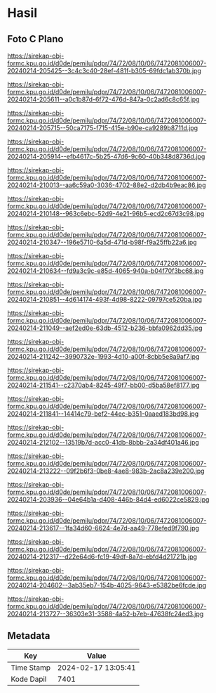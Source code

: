 # Hasil

## Foto C Plano

https://sirekap-obj-formc.kpu.go.id/d0de/pemilu/pdpr/74/72/08/10/06/7472081006007-20240214-205425--3c4c3c40-28ef-481f-b305-69fdc1ab370b.jpg

https://sirekap-obj-formc.kpu.go.id/d0de/pemilu/pdpr/74/72/08/10/06/7472081006007-20240214-205611--a0c1b87d-6f72-476d-847a-0c2ad6c8c65f.jpg

https://sirekap-obj-formc.kpu.go.id/d0de/pemilu/pdpr/74/72/08/10/06/7472081006007-20240214-205715--50ca7175-f715-415e-b90e-ca9289b8711d.jpg

https://sirekap-obj-formc.kpu.go.id/d0de/pemilu/pdpr/74/72/08/10/06/7472081006007-20240214-205914--efb4617c-5b25-47d6-9c60-40b348d8736d.jpg

https://sirekap-obj-formc.kpu.go.id/d0de/pemilu/pdpr/74/72/08/10/06/7472081006007-20240214-210013--aa6c59a0-3036-4702-88e2-d2db4b9eac86.jpg

https://sirekap-obj-formc.kpu.go.id/d0de/pemilu/pdpr/74/72/08/10/06/7472081006007-20240214-210148--963c6ebc-52d9-4e21-96b5-ecd2c67d3c98.jpg

https://sirekap-obj-formc.kpu.go.id/d0de/pemilu/pdpr/74/72/08/10/06/7472081006007-20240214-210347--196e5710-6a5d-471d-b98f-f9a25ffb22a6.jpg

https://sirekap-obj-formc.kpu.go.id/d0de/pemilu/pdpr/74/72/08/10/06/7472081006007-20240214-210634--fd9a3c9c-e85d-4065-940a-b04f70f3bc68.jpg

https://sirekap-obj-formc.kpu.go.id/d0de/pemilu/pdpr/74/72/08/10/06/7472081006007-20240214-210851--4d614174-493f-4d98-8222-09797ce520ba.jpg

https://sirekap-obj-formc.kpu.go.id/d0de/pemilu/pdpr/74/72/08/10/06/7472081006007-20240214-211049--aef2ed0e-63db-4512-b236-bbfa0962dd35.jpg

https://sirekap-obj-formc.kpu.go.id/d0de/pemilu/pdpr/74/72/08/10/06/7472081006007-20240214-211242--3990732e-1993-4d10-a00f-8cbb5e8a9af7.jpg

https://sirekap-obj-formc.kpu.go.id/d0de/pemilu/pdpr/74/72/08/10/06/7472081006007-20240214-211541--c2370ab4-8245-49f7-bb00-d5ba58ef8177.jpg

https://sirekap-obj-formc.kpu.go.id/d0de/pemilu/pdpr/74/72/08/10/06/7472081006007-20240214-211841--14414c79-bef2-44ec-b351-0aaed183bd98.jpg

https://sirekap-obj-formc.kpu.go.id/d0de/pemilu/pdpr/74/72/08/10/06/7472081006007-20240214-212102--13519b7d-acc0-41db-8bbb-2a34df401a46.jpg

https://sirekap-obj-formc.kpu.go.id/d0de/pemilu/pdpr/74/72/08/10/06/7472081006007-20240214-213222--09f2b6f3-0be8-4ae8-983b-2ac8a239e200.jpg

https://sirekap-obj-formc.kpu.go.id/d0de/pemilu/pdpr/74/72/08/10/06/7472081006007-20240214-203936--04e64b1a-d408-446b-84d4-ed6022ce5829.jpg

https://sirekap-obj-formc.kpu.go.id/d0de/pemilu/pdpr/74/72/08/10/06/7472081006007-20240214-213617--1fa34d60-6624-4e7d-aa49-778efed9f790.jpg

https://sirekap-obj-formc.kpu.go.id/d0de/pemilu/pdpr/74/72/08/10/06/7472081006007-20240214-212317--d22e64d6-fc19-49df-8a7d-ebfd4d21721b.jpg

https://sirekap-obj-formc.kpu.go.id/d0de/pemilu/pdpr/74/72/08/10/06/7472081006007-20240214-204602--3ab35eb7-154b-4025-9643-e5382be6fcde.jpg

https://sirekap-obj-formc.kpu.go.id/d0de/pemilu/pdpr/74/72/08/10/06/7472081006007-20240214-213727--36303e31-3588-4a52-b7eb-47638fc24ed3.jpg


## Metadata

| Key        | Value               |
| ---------- | ------------------- |
| Time Stamp | 2024-02-17 13:05:41 |
| Kode Dapil | 7401                |



